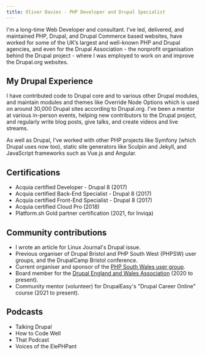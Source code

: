 ```yaml
---
title: Oliver Davies - PHP Developer and Drupal Specialist
---
```


<div class="markdown" markdown="1">
I'm a long-time Web Developer and consultant. I’ve led, delivered, and maintained PHP, Drupal, and Drupal Commerce based websites, have worked for some of the UK’s largest and well-known PHP and Drupal agencies, and even for the Drupal Association - the nonprofit organisation behind the Drupal project - where I was employed to work on and improve the Drupal.org websites.

## My Drupal Experience

I have contributed code to Drupal core and to various other Drupal modules, and maintain modules and themes like Override Node Options which is used on around 30,000 Drupal sites according to Drupal.org. I’ve been a mentor at various in-person events, helping new contributors to the Drupal project, and regularly write blog posts, give talks, and create videos and live streams.

As well as Drupal, I’ve worked with other PHP projects like Symfony (which Drupal uses now too), static site generators like Sculpin and Jekyll, and JavaScript frameworks such as Vue.js and Angular.

## Certifications

- Acquia certified Developer - Drupal 8 (2017)
- Acquia certified Back-End Specialist - Drupal 8 (2017)
- Acquia certified Front-End Specialist - Drupal 8 (2017)
- Acquia certified Cloud Pro (2018)
- Platform.sh Gold partner certification (2021, for Inviqa)

## Community contributions

* I wrote an article for Linux Journal's Drupal issue.
* Previous organiser of Drupal Bristol and PHP South West (PHPSW) user groups, and the DrupalCamp Bristol conference.
* Current organiser and sponsor of the [PHP South Wales user group](https://www.phpsouthwales.uk).
* Board member for the [Drupal England and Wales Association](https://drupal-england-wales.github.io) (2020 to present).
* Community mentor (volunteer) for DrupalEasy's "Drupal Career Online" course (2021 to present).

## Podcasts

* Talking Drupal
* How to Code Well
* That Podcast
* Voices of the ElePHPant
</div>
